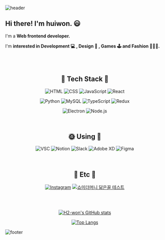 ![header](https://capsule-render.vercel.app/api?type=waving&color=A29BFE&height=300&section=header&text=HUI%20&fontSize=75&fontColor=ffffff&animation=twinkling)


## Hi there! I'm huiwon. 😃
I'm a **Web frontend developer.**

I'm **interested in Development 💻 , Design 🎨 , Games 🕹  and Fashion 👕👖👟.**

</br></br>

<div align=center>

## 🔮 Tech Stack 🔮

![HTML](https://img.shields.io/badge/HTML-E34F26?style=flat-square&logo=HTML5&logoColor=white)
![CSS](https://img.shields.io/badge/CSS-1572B6?style=flat-square&logo=CSS3&logoColor=white)
![JavaScript](https://img.shields.io/badge/JavaScript-F7DF1E?style=flat-square&logo=JavaScript&logoColor=white)
![React](https://img.shields.io/badge/React-61DAFB?style=flat-square&logo=React&logoColor=white)

![Python](https://img.shields.io/badge/Python-3776AB?style=flat-square&logo=Python&logoColor=white)
![MySQL](https://img.shields.io/badge/MySQL-4479A1?style=flat-square&logo=MySQL&logoColor=white)
![TypeScript](https://img.shields.io/badge/TypeScript-3178C6?style=flat-square&logo=TypeScript&logoColor=white)
![Redux](https://img.shields.io/badge/Redux-764ABC?style=flat-square&logo=Redux&logoColor=white)
  
![Electron](https://img.shields.io/badge/Electron-47848F?style=flat-square&logo=Electron&logoColor=white)
![Node.js](https://img.shields.io/badge/Node.js-339933?style=flat-square&logo=Node.js&logoColor=white)

 </br>

## 🌞 Using 🌙
![VSC](https://img.shields.io/badge/VSC-007ACC?style=flat-square&logo=VisualStudioCode&logoColor=white)
![Notion](https://img.shields.io/badge/Notion-000000?style=flat-square&logo=Slack&logoColor=white)
![Slack](https://img.shields.io/badge/Slack-4A154B?style=flat-square&logo=Slack&logoColor=white)
![Adobe XD](https://img.shields.io/badge/Adobe_XD-FF61F6?style=flat-square&logo=AdobeXD&logoColor=white)
![Figma](https://img.shields.io/badge/Figma-F24E1E?style=flat-square&logo=Figma&logoColor=white)

</br>

## 🗽 Etc 🗽
[![Instagram](https://img.shields.io/badge/Instagram-E4405F?style=flat-square&logo=Instagram&logoColor=white)](https://www.instagram.com/h2_won/)
[![쇼미더머니 닮은꼴 테스트](https://img.shields.io/badge/쇼미더머니_닮은꼴_테스트-121212?style=flat-square&fontColor=FBBD68)](https://resemble.ga/)
  
</br></br>


[![H2-won's GitHub stats](https://github-readme-stats.vercel.app/api?username=H2-won&title_color=A29BFE&icon_color=A29BFE)](https://github.com/anuraghazra/github-readme-stats)

[![Top Langs](https://github-readme-stats.vercel.app/api/top-langs/?username=H2-won&layout=compact)](https://github.com/anuraghazra/github-readme-stats)
  

</div>

![footer](https://capsule-render.vercel.app/api?type=waving&color=A29BFE&height=150&section=footer)



<!--
🔮🌎☄🌠☂🌞⭐🌝🌙🌟🗽
**H2-won/H2-won** is a ✨ _special_ ✨ repository because its `README.md` (this file) appears on your GitHub profile.
-->
